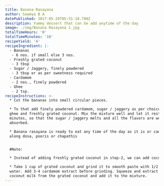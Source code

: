 ```yaml
---
title: Banana Rasayana
author: Sowmya B A
datePublished: 2017-05-29T05:51:10.790Z
description: Yummy dessert that can be add anytime of the day
image: ./img/Banana Rasayana 1.jpg
totalTimeHours: '0'
totalTimeMinutes: '10'
recipeYield: '4'
recipeIngredient: |-
  - Bananas
   - 6 nos. if small else 3 nos.
  - Freshly grated coconut
   - 3 tbsp
  - Sugar / Jaggery, finely powdered
   - 3 tbsp or as per sweetness required
  - Cardamom
   - 2 nos., finely powdered
  - Ghee
   - 2 tsp.
recipeInstructions: >-
  * Cut the bananas into small circular pieces.

  * To that add finely powdered cardamom, sugar / jaggery as per choice, melted
  ghee and freshly grated coconut. Mix the mixture well and let it rest for 30
  minutes, so that the sugar / jaggery melts and all the flavors are well
  absorbed.

  * Banana rasayana is ready to eat any time of the day as it is or can be had
  along dosa, pooris or chapathis


  #Note:

  * Instead of adding freshly grated coconut in step-2, we can add coconut milk.

  * Take 1 cup of grated coconut and grind it to smooth paste with 1/2 a cup of
  water. Add 3-4 cardamom extract before grinding. Squeeze and extract the
  coconut milk from the grated coconut and add it to the mixture.
---
```




